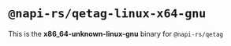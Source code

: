 # `@napi-rs/qetag-linux-x64-gnu`

This is the **x86_64-unknown-linux-gnu** binary for `@napi-rs/qetag`
